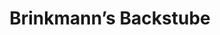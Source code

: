 ---
title: "Brinkmann’s Backstube"
url: /lage/brinkmanns-backstube-altdorferstrasse/
shop: Bäckerei
---